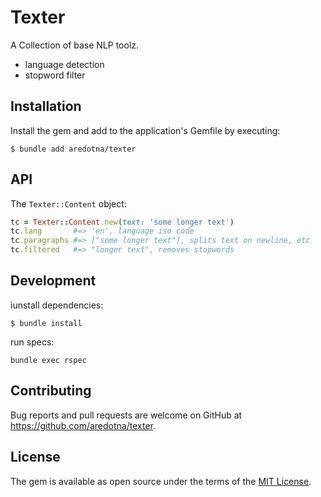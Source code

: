 # Texter

A Collection of base NLP toolz.

- language detection
- stopword filter

## Installation

Install the gem and add to the application's Gemfile by executing:
```shell
$ bundle add aredotna/texter
```


## API

The `Texter::Content` object:
```ruby
tc = Texter::Content.new(text: 'some longer text')
tc.lang       #=> 'en', language iso code
tc.paragraphs #=> ["some longer text"], splits text on newline, etc
tc.filtered   #=> "longer text", removes stopwords
```


## Development

iunstall dependencies:
```shell
$ bundle install
```
run specs:
```shell
bundle exec rspec
```


## Contributing

Bug reports and pull requests are welcome on GitHub at https://github.com/aredotna/texter.


## License

The gem is available as open source under the terms of the [MIT License](https://opensource.org/licenses/MIT).
